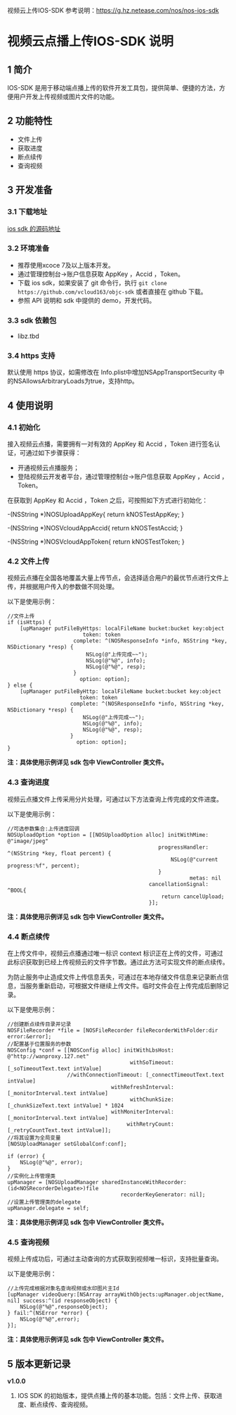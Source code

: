 视频云上传IOS-SDK
参考说明：https://g.hz.netease.com/nos/nos-ios-sdk


# 视频云点播上传IOS-SDK 说明

## 1 简介

IOS-SDK 是用于移动端点播上传的软件开发工具包，提供简单、便捷的方法，方便用户开发上传视频或图片文件的功能。

## 2 功能特性

- 文件上传
- 获取进度
- 断点续传
- 查询视频


## 3 开发准备

### 3.1 下载地址

[ios sdk 的源码地址](https://github.com/vcloud163/objc-sdk "ios sdk 的源码地址")

### 3.2 环境准备

- 推荐使用xcoce 7及以上版本开发。
- 通过管理控制台->账户信息获取 AppKey ，Accid ，Token。
- 下载 ios sdk，如果安装了 git 命令行，执行 `git clone https://github.com/vcloud163/objc-sdk` 或者直接在 github 下载。
- 参照 API 说明和 sdk 中提供的 demo，开发代码。

### 3.3 sdk 依赖包

- libz.tbd

### 3.4 https 支持

默认使用 https 协议，如需修改在 Info.plist中增加NSAppTransportSecurity 中的NSAllowsArbitraryLoads为true，支持http。

## 4 使用说明

### 4.1 初始化

接入视频云点播，需要拥有一对有效的 AppKey 和 Accid ，Token 进行签名认证，可通过如下步骤获得：

- 开通视频云点播服务；
- 登陆视频云开发者平台，通过管理控制台->账户信息获取 AppKey ，Accid ，Token。

在获取到 AppKey 和 Accid ，Token 之后，可按照如下方式进行初始化：

-(NSString *)NOSUploadAppKey{
    return kNOSTestAppKey;
}

-(NSString *)NOSVcloudAppAccid{
    return kNOSTestAccid;
}

-(NSString *)NOSVcloudAppToken{
    return kNOSTestToken;
}

### 4.2 文件上传

视频云点播在全国各地覆盖大量上传节点，会选择适合用户的最优节点进行文件上传，并根据用户传入的参数做不同处理。

以下是使用示例：

    //文件上传
    if (isHttps) {
        [upManager putFileByHttps: localFileName bucket:bucket key:object
                            token: token
                         complete: ^(NOSResponseInfo *info, NSString *key, NSDictionary *resp) {
                             NSLog(@"上传完成~~");
                             NSLog(@"%@", info);
                             NSLog(@"%@", resp);
                         }
                           option: option];
    } else {
        [upManager putFileByHttp: localFileName bucket:bucket key:object
                           token: token
                        complete: ^(NOSResponseInfo *info, NSString *key, NSDictionary *resp) {
                            NSLog(@"上传完成~~");
                            NSLog(@"%@", info);
                            NSLog(@"%@", resp);
                        }
                          option: option];
    }


**注：具体使用示例详见 sdk 包中 ViewController 类文件。**

### 4.3 查询进度

视频云点播文件上传采用分片处理，可通过以下方法查询上传完成的文件进度。

以下是使用示例：

	//可选参数集合:上传进度回调
    NOSUploadOption *option = [[NOSUploadOption alloc] initWithMime: @"image/jpeg"
                                                    progressHandler: ^(NSString *key, float percent) {
                                                        NSLog(@"current progress:%f", percent);
                                                    }
                                                              metas: nil
                                                 cancellationSignal: ^BOOL{
                                                     return cancelUpload;
                                                 }];

**注：具体使用示例详见 sdk 包中 ViewController 类文件。**

### 4.4 断点续传

在上传文件中，视频云点播通过唯一标识 context 标识正在上传的文件，可通过此标识获取到已经上传视频云的文件字节数。通过此方法可实现文件的断点续传。

为防止服务中止造成文件上传信息丢失，可通过在本地存储文件信息来记录断点信息，当服务重新启动，可根据文件继续上传文件。临时文件会在上传完成后删除记录。

以下是使用示例：

	//创建断点续传目录并记录
    NOSFileRecorder *file = [NOSFileRecorder fileRecorderWithFolder:dir error:&error];
    //配置基于位置服务的参数
    NOSConfig *conf = [[NOSConfig alloc] initWithLbsHost: @"http://wanproxy.127.net"
                                           withSoTimeout: [_soTimeoutText.text intValue]
                       //withConnectionTimeout: [_connectTimeoutText.text intValue]
                                     withRefreshInterval: [_monitorInterval.text intValue]
                                           withChunkSize: [_chunkSizeText.text intValue] * 1024
                                     withMoniterInterval: [_monitorInterval.text intValue]
                                          withRetryCount: [_retryCountText.text intValue]];
    //将其设置为全局变量
    [NOSUploadManager setGlobalConf:conf];
    
    if (error) {
        NSLog(@"%@", error);
    }
    //实例化上传管理类
    upManager = [NOSUploadManager sharedInstanceWithRecorder: (id<NOSRecorderDelegate>)file
                                        recorderKeyGenerator: nil];
    //设置上传管理类的delegate
    upManager.delegate = self;

**注：具体使用示例详见 sdk 包中 ViewController 类文件。**

### 4.5 查询视频

视频上传成功后，可通过主动查询的方式获取到视频唯一标识，支持批量查询。

以下是使用示例：

	//上传完成根据对象名查询视频或水印图片主Id
    [upManager videoQuery:[NSArray arrayWithObjects:upManager.objectName, nil] success:^(id responseObject) {
        NSLog(@"%@",responseObject);
    } fail:^(NSError *error) {
        NSLog(@"%@",error);
    }];

**注：具体使用示例详见 sdk 包中 ViewController 类文件。**



## 5 版本更新记录

**v1.0.0**

1. IOS SDK 的初始版本，提供点播上传的基本功能。包括：文件上传、获取进度、断点续传、查询视频。

